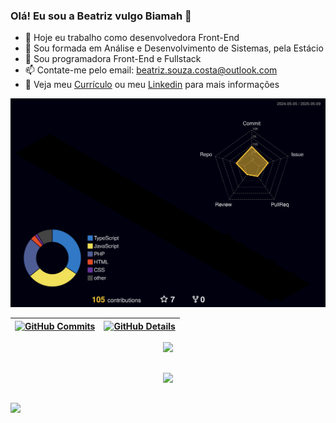 ### Olá! Eu sou a Beatriz vulgo Biamah 👋

- 🔭 Hoje eu trabalho como desenvolvedora Front-End
- 🌱 Sou formada em Análise e Desenvolvimento de Sistemas, pela Estácio
- 👯 Sou programadora Front-End e Fullstack
- 📫 Contate-me pelo email: beatriz.souza.costa@outlook.com
- 📃 Veja meu <a href="https://drive.google.com/file/d/1MfmgWa-a2QKBR-x7fJ-kdEVW1hWoBO-P/view?usp=drive_link" target="_blank">Currículo</a> ou meu <a href="https://www.linkedin.com/in/beatriz-souza-espitalher/" target="_blank">Linkedin</a> para mais informações

<!-- Se você adicionou o arquivo SVG conforme instruído acima, esta imagem vai funcionar -->
![Status](https://raw.githubusercontent.com/Biamah/Biamah/main/profile-3d-contrib/profile-night-rainbow.svg)

| [![GitHub Commits](http://github-profile-summary-cards.vercel.app/api/cards/productive-time?username=biamah&theme=dracula&utcOffset=-3)](https://github.com/vn7n24fzkq/github-profile-summary-cards) | [![GitHub Details](http://github-profile-summary-cards.vercel.app/api/cards/profile-details?username=biamah&theme=dracula)](https://github.com/vn7n24fzkq/github-profile-summary-cards) |  
| ----------- | ----------- |

<div align="center">
  <a href="https://skillicons.dev">
    <img src="https://skillicons.dev/icons?i=js,ts,react,next,vue,html,css,sass,tailwind,git,github,figma,nodejs,express,postgres,python,docker,vscode" />
  </a>
</div>

##

<div align="center">
  <img src="https://github-profile-trophy.vercel.app/?username=biamah&row=1&column=6&theme=dracula&margin-w=15&margin-h=15"/>
</div>

##

<div>
  <a href="https://www.linkedin.com/in/beatriz-souza-espitalher/"><img src="https://img.shields.io/badge/LinkedIn-0077B5?style=for-the-badge&logo=linkedin&logoColor=white"></a>
</div>
